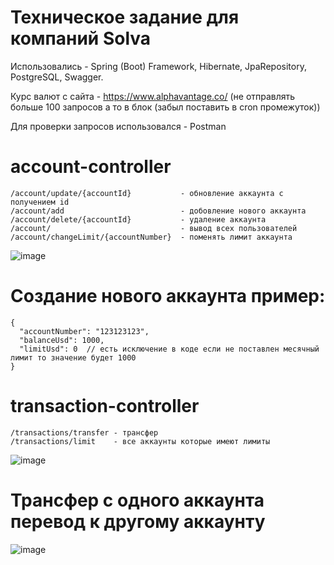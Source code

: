 # Техническое задание для компаний Solva

Использовались - Spring (Boot) Framework, Hibernate, JpaRepository, PostgreSQL, Swagger.


Курс валют с сайта - https://www.alphavantage.co/ 
(не отправлять больше 100 запросов а то в блок (забыл поставить в cron промежуток))


Для проверки запросов использовался - Postman 

#  account-controller
```
/account/update/{accountId}           - обновление аккаунта с получением id
/account/add                          - добовление нового аккаунта
/account/delete/{accountId}           - удаление аккаунта 
/account/                             - вывод всех пользователей 
/account/changeLimit/{accountNumber}  - поменять лимит аккаунта
```
![image](https://github.com/Temirbayev/solva_project/assets/60303183/96ce7a72-6e08-4cb3-83d3-27a43d327dc9)


#  Создание нового аккаунта пример:
```
{
  "accountNumber": "123123123",
  "balanceUsd": 1000,
  "limitUsd": 0  // есть исключение в коде если не поставлен месячный лимит то значение будет 1000 
}
```
#  transaction-controller
```
/transactions/transfer - трансфер 
/transactions/limit    - все аккаунты которые имеют лимиты
```
![image](https://github.com/Temirbayev/solva_project/assets/60303183/c3ab7cb2-54cb-4519-a0ce-f3c361138214)


#  Трансфер с одного аккаунта перевод к другому аккаунту
![image](https://github.com/Temirbayev/solva_project/assets/60303183/1c349a4a-a3fa-477d-97b5-358600de7244)




